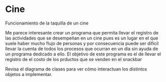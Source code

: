 # Cine
Funcionamiento de la taquilla de un cine

Me parece interesante crear un programa que permita llevar el registro de las actividades que se desempeñan en un cine pues es un lugar en el que suele haber mucho flujo de personas y por consecuencia puede ser difícil llevar la cuenta de todos los procesos que ocurran en un día sin ayuda de un programa dedicado a ello.
El objetivo de este programa es el de llevar el registro de el costo de los prductos que se venden en el snackbar



Revisa el diagrama de clases para ver cómo interactuan los distintos objetos a implementar.

	
	
	

	

